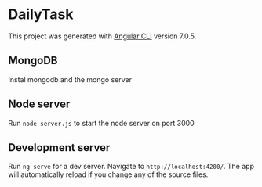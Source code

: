 # DailyTask

This project was generated with [Angular CLI](https://github.com/angular/angular-cli) version 7.0.5.

## MongoDB

Instal mongodb and the mongo server

## Node server

Run `node server.js` to start the node server on port 3000

## Development server

Run `ng serve` for a dev server. Navigate to `http://localhost:4200/`. The app will automatically reload if you change any of the source files.


